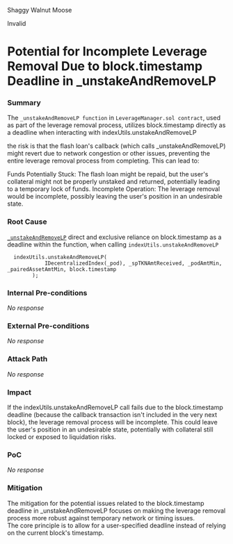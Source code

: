 Shaggy Walnut Moose

Invalid

# Potential for Incomplete Leverage Removal Due to block.timestamp Deadline in _unstakeAndRemoveLP

### Summary

The `_unstakeAndRemoveLP function` in  `LeverageManager.sol contract`, used as part of the leverage removal process, utilizes block.timestamp directly as a deadline when interacting with indexUtils.unstakeAndRemoveLP

 the risk is that the flash loan's callback (which calls _unstakeAndRemoveLP) might revert due to network congestion or other issues, preventing the entire leverage removal process from completing.  This can lead to:

Funds Potentially Stuck: The flash loan might be repaid, but the user's collateral might not be properly unstaked and returned, potentially leading to a temporary lock of funds.
Incomplete Operation: The leverage removal would be incomplete, possibly leaving the user's position in an undesirable state.

### Root Cause

[`_unstakeAndRemoveLP`](https://github.com/sherlock-audit/2025-01-peapods-finance/blob/main/contracts/contracts/lvf/LeverageManager.sol#L562-L564) direct and exclusive reliance on block.timestamp as a deadline within the function,  when calling `indexUtils.unstakeAndRemoveLP`

```
  indexUtils.unstakeAndRemoveLP(
            IDecentralizedIndex(_pod), _spTKNAmtReceived, _podAmtMin, _pairedAssetAmtMin, block.timestamp
        );

```

### Internal Pre-conditions

_No response_

### External Pre-conditions

_No response_

### Attack Path

_No response_

### Impact

If the indexUtils.unstakeAndRemoveLP call  fails due to the block.timestamp deadline (because the callback transaction isn't included in the very next block), the leverage removal process will be incomplete. This could leave the user's position in an undesirable state, potentially with collateral still locked or exposed to liquidation risks.


### PoC

_No response_

### Mitigation

The mitigation for the potential issues related to the block.timestamp deadline in _unstakeAndRemoveLP focuses on making the leverage removal process more robust against temporary network or timing issues.  
The core principle is to allow for a user-specified deadline instead of relying on the current block's timestamp.